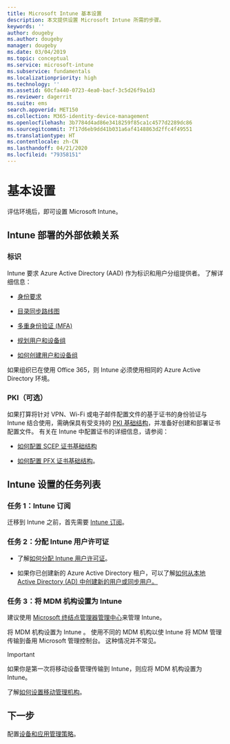 ```yaml
---
title: Microsoft Intune 基本设置
description: 本文提供设置 Microsoft Intune 所需的步骤。
keywords: ''
author: dougeby
ms.author: dougeby
manager: dougeby
ms.date: 03/04/2019
ms.topic: conceptual
ms.service: microsoft-intune
ms.subservice: fundamentals
ms.localizationpriority: high
ms.technology: ''
ms.assetid: 60cfa440-0723-4ea0-bacf-3c5d26f9a1d3
ms.reviewer: dagerrit
ms.suite: ems
search.appverid: MET150
ms.collection: M365-identity-device-management
ms.openlocfilehash: 3b7784d4ad86e3418259f85ca1c4577d2289dc86
ms.sourcegitcommit: 7f17d6eb9dd41b031a6af4148863d2ffc4f49551
ms.translationtype: HT
ms.contentlocale: zh-CN
ms.lasthandoff: 04/21/2020
ms.locfileid: "79358151"
---
```

# <a name="basic-setup"></a>基本设置

评估环境后，即可设置 Microsoft Intune。

## <a name="external-dependencies-for-an-intune-deployment"></a>Intune 部署的外部依赖关系

### <a name="identity"></a>标识

Intune 要求 Azure Active Directory (AAD) 作为标识和用户分组提供者。 了解详细信息：

- [身份要求](https://docs.microsoft.com/azure/active-directory/active-directory-hybrid-identity-design-considerations-overview#design-considerations-overview)

- [目录同步路线图](https://docs.microsoft.com/azure/active-directory/active-directory-hybrid-identity-design-considerations-directory-sync-requirements)

- [多重身份验证 (MFA)](https://docs.microsoft.com/azure/active-directory/authentication/concept-mfa-howitworks)

- [规划用户和设备组](users-add.md)

- [如何创建用户和设备组](groups-get-started.md)

如果组织已在使用 Office 365，则 Intune 必须使用相同的 Azure Active Directory 环境。

### <a name="pki-optional"></a>PKI（可选）

如果打算将针对 VPN、Wi-Fi 或电子邮件配置文件的基于证书的身份验证与 Intune 结合使用，需确保具有受支持的 [PKI 基础结构](../protect/certificates-configure.md)，并准备好创建和部署证书配置文件。 有关在 Intune 中配置证书的详细信息，请参阅：

- [如何配置 SCEP 证书基础结构](/intune/certificates-scep-configure)

- [如何配置 PFX 证书基础结构](/intune/certficates-pfx-configure)。

## <a name="task-list-for-an-intune-setup"></a>Intune 设置的任务列表

### <a name="task-1-intune-subscription"></a>任务 1：Intune 订阅

迁移到 Intune 之前，首先需要 [Intune 订阅](account-sign-up.md)。

### <a name="task-2-assign-intune-user-licenses"></a>任务 2：分配 Intune 用户许可证

- 了解[如何分配 Intune 用户许可证](licenses-assign.md)。

- 如果你已创建新的 Azure Active Directory 租户，可以了解[如何从本地 Active Directory (AD) 中创建新的用户或同步用户。](https://docs.microsoft.com/azure/active-directory/connect/active-directory-aadconnect)

### <a name="task-3-set-your-mdm-authority-to-intune"></a>任务 3：将 MDM 机构设置为 Intune

建议使用 [Microsoft 终结点管理器管理中心](https://go.microsoft.com/fwlink/?linkid=2109431)来管理 Intune。

将 MDM 机构设置为 Intune  。 使用不同的 MDM 机构以使 Intune 将 MDM 管理传输到备用 Microsoft 管理控制台。 这种情况并不常见。

> [!IMPORTANT]
> 如果你是第一次将移动设备管理传输到 Intune，则应将 MDM 机构设置为 Intune。

了解[如何设置移动管理机构](mdm-authority-set.md)。

## <a name="next-step"></a>下一步

配置[设备和应用管理策略](migration-guide-configure-policies.md)。
